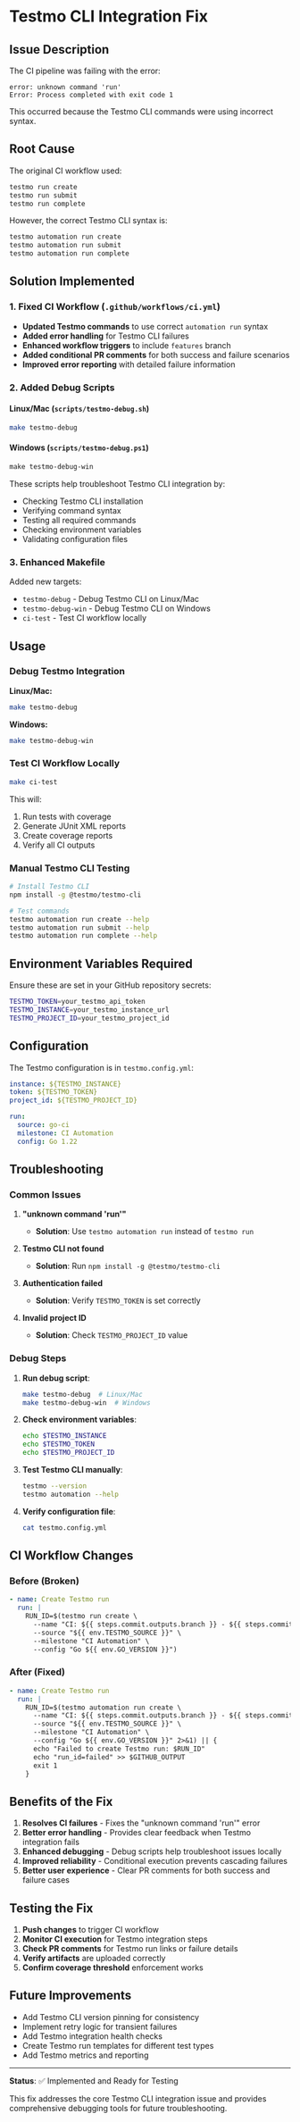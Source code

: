 # Testmo CLI Integration Fix

## Issue Description

The CI pipeline was failing with the error:
```
error: unknown command 'run'
Error: Process completed with exit code 1
```

This occurred because the Testmo CLI commands were using incorrect syntax.

## Root Cause

The original CI workflow used:
```bash
testmo run create
testmo run submit
testmo run complete
```

However, the correct Testmo CLI syntax is:
```bash
testmo automation run create
testmo automation run submit
testmo automation run complete
```

## Solution Implemented

### 1. Fixed CI Workflow (`.github/workflows/ci.yml`)

- **Updated Testmo commands** to use correct `automation run` syntax
- **Added error handling** for Testmo CLI failures
- **Enhanced workflow triggers** to include `features` branch
- **Added conditional PR comments** for both success and failure scenarios
- **Improved error reporting** with detailed failure information

### 2. Added Debug Scripts

#### Linux/Mac (`scripts/testmo-debug.sh`)
```bash
make testmo-debug
```

#### Windows (`scripts/testmo-debug.ps1`)
```powershell
make testmo-debug-win
```

These scripts help troubleshoot Testmo CLI integration by:
- Checking Testmo CLI installation
- Verifying command syntax
- Testing all required commands
- Checking environment variables
- Validating configuration files

### 3. Enhanced Makefile

Added new targets:
- `testmo-debug` - Debug Testmo CLI on Linux/Mac
- `testmo-debug-win` - Debug Testmo CLI on Windows
- `ci-test` - Test CI workflow locally

## Usage

### Debug Testmo Integration

**Linux/Mac:**
```bash
make testmo-debug
```

**Windows:**
```bash
make testmo-debug-win
```

### Test CI Workflow Locally

```bash
make ci-test
```

This will:
1. Run tests with coverage
2. Generate JUnit XML reports
3. Create coverage reports
4. Verify all CI outputs

### Manual Testmo CLI Testing

```bash
# Install Testmo CLI
npm install -g @testmo/testmo-cli

# Test commands
testmo automation run create --help
testmo automation run submit --help
testmo automation run complete --help
```

## Environment Variables Required

Ensure these are set in your GitHub repository secrets:

```bash
TESTMO_TOKEN=your_testmo_api_token
TESTMO_INSTANCE=your_testmo_instance_url
TESTMO_PROJECT_ID=your_testmo_project_id
```

## Configuration

The Testmo configuration is in `testmo.config.yml`:

```yaml
instance: ${TESTMO_INSTANCE}
token: ${TESTMO_TOKEN}
project_id: ${TESTMO_PROJECT_ID}

run:
  source: go-ci
  milestone: CI Automation
  config: Go 1.22
```

## Troubleshooting

### Common Issues

1. **"unknown command 'run'"**
   - **Solution**: Use `testmo automation run` instead of `testmo run`

2. **Testmo CLI not found**
   - **Solution**: Run `npm install -g @testmo/testmo-cli`

3. **Authentication failed**
   - **Solution**: Verify `TESTMO_TOKEN` is set correctly

4. **Invalid project ID**
   - **Solution**: Check `TESTMO_PROJECT_ID` value

### Debug Steps

1. **Run debug script**:
   ```bash
   make testmo-debug  # Linux/Mac
   make testmo-debug-win  # Windows
   ```

2. **Check environment variables**:
   ```bash
   echo $TESTMO_INSTANCE
   echo $TESTMO_TOKEN
   echo $TESTMO_PROJECT_ID
   ```

3. **Test Testmo CLI manually**:
   ```bash
   testmo --version
   testmo automation --help
   ```

4. **Verify configuration file**:
   ```bash
   cat testmo.config.yml
   ```

## CI Workflow Changes

### Before (Broken)
```yaml
- name: Create Testmo run
  run: |
    RUN_ID=$(testmo run create \
      --name "CI: ${{ steps.commit.outputs.branch }} - ${{ steps.commit.outputs.sha }}" \
      --source "${{ env.TESTMO_SOURCE }}" \
      --milestone "CI Automation" \
      --config "Go ${{ env.GO_VERSION }}")
```

### After (Fixed)
```yaml
- name: Create Testmo run
  run: |
    RUN_ID=$(testmo automation run create \
      --name "CI: ${{ steps.commit.outputs.branch }} - ${{ steps.commit.outputs.sha }}" \
      --source "${{ env.TESTMO_SOURCE }}" \
      --milestone "CI Automation" \
      --config "Go ${{ env.GO_VERSION }}" 2>&1) || {
      echo "Failed to create Testmo run: $RUN_ID"
      echo "run_id=failed" >> $GITHUB_OUTPUT
      exit 1
    }
```

## Benefits of the Fix

1. **Resolves CI failures** - Fixes the "unknown command 'run'" error
2. **Better error handling** - Provides clear feedback when Testmo integration fails
3. **Enhanced debugging** - Debug scripts help troubleshoot issues locally
4. **Improved reliability** - Conditional execution prevents cascading failures
5. **Better user experience** - Clear PR comments for both success and failure cases

## Testing the Fix

1. **Push changes** to trigger CI workflow
2. **Monitor CI execution** for Testmo integration steps
3. **Check PR comments** for Testmo run links or failure details
4. **Verify artifacts** are uploaded correctly
5. **Confirm coverage threshold** enforcement works

## Future Improvements

- Add Testmo CLI version pinning for consistency
- Implement retry logic for transient failures
- Add Testmo integration health checks
- Create Testmo run templates for different test types
- Add Testmo metrics and reporting

---

**Status**: ✅ Implemented and Ready for Testing

This fix addresses the core Testmo CLI integration issue and provides comprehensive debugging tools for future troubleshooting.

